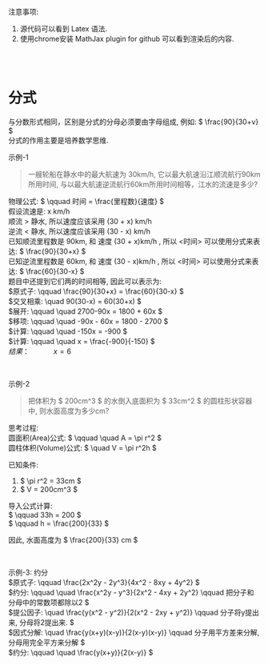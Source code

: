 注意事项:
1. 源代码可以看到 Latex 语法.    
2. 使用chrome安装 MathJax plugin for github 可以看到渲染后的内容.  

<br />
<br />

# 分式  
与分数形式相同，区别是分式的分母必须要由字母组成, 例如: $ \frac{90}{30+v} $   
分式的作用主要是培养数学思维.

示例-1  
> 一艘轮船在静水中的最大航速为 30km/h, 它以最大航速沿江顺流航行90km所用时间, 与以最大航速逆流航行60km所用时间相等，江水的流速是多少?    

物理公式: $ \qquad 时间 = \frac{里程数}{速度} $  
假设流速是: x km/h  
顺流 > 静水, 所以速度应该采用 (30 + x) km/h  
逆流 < 静水, 所以速度应该采用 (30 - x) km/h    
已知顺流里程数是 90km, 和 速度 (30 + x)km/h , 所以 <时间> 可以使用分式来表达: $ \frac{90}{30+x} $   
已知逆流里程数是 60km, 和 速度 (30 - x)km/h , 所以 <时间> 可以使用分式来表达: $ \frac{60}{30-x} $   
题目中还提到它们两的时间相等, 因此可以表示为:   
$原式子: \qquad \frac{90}{30+x} = \frac{60}{30-x} $   
$交叉相乘: \quad 90(30-x) = 60(30+x) $  
$展开: \qquad \quad 2700-90x = 1800 + 60x $  
$移项: \qquad \quad -90x - 60x = 1800 - 2700 $  
$计算: \qquad \quad -150x = -900 $  
$计算: \qquad \quad x = \frac{-900}{-150} $  
$结果： \qquad \quad x = 6$  

<br />

示例-2  
> 把体积为 $ 200cm^3 $ 的水倒入底面积为 $ 33cm^2 $ 的圆柱形状容器中, 则水面高度为多少cm?  

思考过程:  
圆面积(Area)公式: $ \qquad \quad A = \pi r^2 $  
圆柱体积(Volume)公式: $ \quad V = \pi r^2h $  

已知条件:   
1. $ \pi r^2 = 33cm $  
2. $ V = 200cm^3 $ 

导入公式计算:  
$ \qquad 33h = 200 $  
$ \qquad h = \frac{200}{33} $     

因此, 水面高度为 $ \frac{200}{33} cm $  


<br />

示例-3: 约分    
$原式子: \qquad \frac{2x^2y - 2y^3}{4x^2 - 8xy + 4y^2} $  
$约分: \qquad \quad \frac{x^2y - y^3}{2x^2 - 4xy + 2y^2}  \qquad 把分子和分母中的常数项都除以2  $  
$提公因子: \quad \frac{y(x^2 - y^2)}{2(x^2 - 2xy + y^2)} \qquad 分子将y提出来, 分母将2提出来. $  
$因式分解: \quad \frac{y(x+y)(x-y)}{2(x-y)(x-y)} \qquad 分子用平方差来分解, 分母用完全平方来分解 $  
$约分: \qquad \quad \frac{y(x+y)}{2(x-y)} $  
